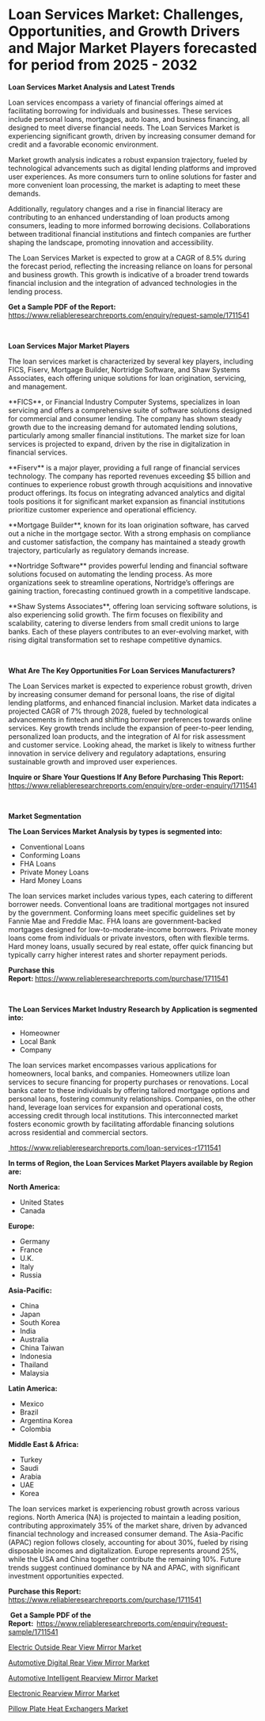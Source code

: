 <p><h1>Loan Services Market: Challenges, Opportunities, and Growth Drivers and Major Market Players forecasted for period from 2025 - 2032</h1></p><p><strong>Loan Services Market Analysis and Latest Trends</strong></p>
<p><p>Loan services encompass a variety of financial offerings aimed at facilitating borrowing for individuals and businesses. These services include personal loans, mortgages, auto loans, and business financing, all designed to meet diverse financial needs. The Loan Services Market is experiencing significant growth, driven by increasing consumer demand for credit and a favorable economic environment. </p><p>Market growth analysis indicates a robust expansion trajectory, fueled by technological advancements such as digital lending platforms and improved user experiences. As more consumers turn to online solutions for faster and more convenient loan processing, the market is adapting to meet these demands. </p><p>Additionally, regulatory changes and a rise in financial literacy are contributing to an enhanced understanding of loan products among consumers, leading to more informed borrowing decisions. Collaborations between traditional financial institutions and fintech companies are further shaping the landscape, promoting innovation and accessibility. </p><p>The Loan Services Market is expected to grow at a CAGR of 8.5% during the forecast period, reflecting the increasing reliance on loans for personal and business growth. This growth is indicative of a broader trend towards financial inclusion and the integration of advanced technologies in the lending process.</p></p>
<p><strong>Get a Sample PDF of the Report:&nbsp;</strong> <a href="https://www.reliableresearchreports.com/enquiry/request-sample/1711541?utm_campaign=123&utm_medium=2&utm_source=Github&utm_content=ia&utm_term=11012025&utm_id=loan-services">https://www.reliableresearchreports.com/enquiry/request-sample/1711541</a></p>
<p>&nbsp;</p>
<p><strong>Loan Services Major Market Players</strong></p>
<p><p>The loan services market is characterized by several key players, including FICS, Fiserv, Mortgage Builder, Nortridge Software, and Shaw Systems Associates, each offering unique solutions for loan origination, servicing, and management.</p><p>**FICS**, or Financial Industry Computer Systems, specializes in loan servicing and offers a comprehensive suite of software solutions designed for commercial and consumer lending. The company has shown steady growth due to the increasing demand for automated lending solutions, particularly among smaller financial institutions. The market size for loan services is projected to expand, driven by the rise in digitalization in financial services.</p><p>**Fiserv** is a major player, providing a full range of financial services technology. The company has reported revenues exceeding $5 billion and continues to experience robust growth through acquisitions and innovative product offerings. Its focus on integrating advanced analytics and digital tools positions it for significant market expansion as financial institutions prioritize customer experience and operational efficiency.</p><p>**Mortgage Builder**, known for its loan origination software, has carved out a niche in the mortgage sector. With a strong emphasis on compliance and customer satisfaction, the company has maintained a steady growth trajectory, particularly as regulatory demands increase.</p><p>**Nortridge Software** provides powerful lending and financial software solutions focused on automating the lending process. As more organizations seek to streamline operations, Nortridge’s offerings are gaining traction, forecasting continued growth in a competitive landscape.</p><p>**Shaw Systems Associates**, offering loan servicing software solutions, is also experiencing solid growth. The firm focuses on flexibility and scalability, catering to diverse lenders from small credit unions to large banks. Each of these players contributes to an ever-evolving market, with rising digital transformation set to reshape competitive dynamics.</p></p>
<p>&nbsp;</p>
<p><strong>What Are The Key Opportunities For Loan Services Manufacturers?</strong></p>
<p><p>The Loan Services market is expected to experience robust growth, driven by increasing consumer demand for personal loans, the rise of digital lending platforms, and enhanced financial inclusion. Market data indicates a projected CAGR of 7% through 2028, fueled by technological advancements in fintech and shifting borrower preferences towards online services. Key growth trends include the expansion of peer-to-peer lending, personalized loan products, and the integration of AI for risk assessment and customer service. Looking ahead, the market is likely to witness further innovation in service delivery and regulatory adaptations, ensuring sustainable growth and improved user experiences.</p></p>
<p><strong>Inquire or Share Your Questions If Any Before Purchasing This Report:</strong> <a href="https://www.reliableresearchreports.com/enquiry/pre-order-enquiry/1711541?utm_campaign=123&utm_medium=2&utm_source=Github&utm_content=ia&utm_term=11012025&utm_id=loan-services">https://www.reliableresearchreports.com/enquiry/pre-order-enquiry/1711541</a></p>
<p>&nbsp;</p>
<p><strong>Market Segmentation</strong></p>
<p><strong>The Loan Services Market Analysis by types is segmented into:</strong></p>
<p><ul><li>Conventional Loans</li><li>Conforming Loans</li><li>FHA Loans</li><li>Private Money Loans</li><li>Hard Money Loans</li></ul></p>
<p><p>The loan services market includes various types, each catering to different borrower needs. Conventional loans are traditional mortgages not insured by the government. Conforming loans meet specific guidelines set by Fannie Mae and Freddie Mac. FHA loans are government-backed mortgages designed for low-to-moderate-income borrowers. Private money loans come from individuals or private investors, often with flexible terms. Hard money loans, usually secured by real estate, offer quick financing but typically carry higher interest rates and shorter repayment periods.</p></p>
<p><strong>Purchase this Report:&nbsp;</strong><a href="https://www.reliableresearchreports.com/purchase/1711541?utm_campaign=123&utm_medium=2&utm_source=Github&utm_content=ia&utm_term=11012025&utm_id=loan-services">https://www.reliableresearchreports.com/purchase/1711541</a></p>
<p>&nbsp;</p>
<p><strong>The Loan Services Market Industry Research by Application is segmented into:</strong></p>
<p><ul><li>Homeowner</li><li>Local Bank</li><li>Company</li></ul></p>
<p><p>The loan services market encompasses various applications for homeowners, local banks, and companies. Homeowners utilize loan services to secure financing for property purchases or renovations. Local banks cater to these individuals by offering tailored mortgage options and personal loans, fostering community relationships. Companies, on the other hand, leverage loan services for expansion and operational costs, accessing credit through local institutions. This interconnected market fosters economic growth by facilitating affordable financing solutions across residential and commercial sectors.</p></p>
<p><a href="https://www.reliableresearchreports.com/loan-services-r1711541?utm_campaign=123&utm_medium=2&utm_source=Github&utm_content=ia&utm_term=11012025&utm_id=loan-services">&nbsp;https://www.reliableresearchreports.com/loan-services-r1711541</a></p>
<p><strong>In terms of Region, the Loan Services Market Players available by Region are:</strong></p>
<p>
    <p> <strong> North America: </strong>
        <ul>
            <li>United States</li>
            <li>Canada</li>
        </ul>
        </p> 
    <p> <strong> Europe: </strong>
        <ul>
            <li>Germany</li>
            <li>France</li>
            <li>U.K.</li>
            <li>Italy</li>
            <li>Russia</li>
        </ul>
        </p> 
    <p> <strong> Asia-Pacific: </strong>
        <ul>
            <li>China</li>
            <li>Japan</li>
            <li>South Korea</li>
            <li>India</li>
            <li>Australia</li>
            <li>China Taiwan</li>
            <li>Indonesia</li>
            <li>Thailand</li>
            <li>Malaysia</li>
        </ul>
        </p> 
    <p> <strong> Latin America: </strong>
        <ul>
            <li>Mexico</li>
            <li>Brazil</li>
            <li>Argentina Korea</li>
            <li>Colombia</li>
        </ul>
        </p> 
    <p> <strong> Middle East & Africa: </strong>
        <ul>
            <li>Turkey</li>
            <li>Saudi</li>
            <li>Arabia</li>
            <li>UAE</li>
            <li>Korea</li>
        </ul>
    </p>
    </p>
<p><p>The loan services market is experiencing robust growth across various regions. North America (NA) is projected to maintain a leading position, contributing approximately 35% of the market share, driven by advanced financial technology and increased consumer demand. The Asia-Pacific (APAC) region follows closely, accounting for about 30%, fueled by rising disposable incomes and digitalization. Europe represents around 25%, while the USA and China together contribute the remaining 10%. Future trends suggest continued dominance by NA and APAC, with significant investment opportunities expected.</p></p>
<p><strong>Purchase this Report: </strong><a href="https://www.reliableresearchreports.com/purchase/1711541?utm_campaign=123&utm_medium=2&utm_source=Github&utm_content=ia&utm_term=11012025&utm_id=loan-services">https://www.reliableresearchreports.com/purchase/1711541</a></p>
<p>&nbsp;<strong>Get a Sample PDF of the Report:&nbsp;&nbsp;</strong><a href="https://www.reliableresearchreports.com/enquiry/request-sample/1711541?utm_campaign=123&utm_medium=2&utm_source=Github&utm_content=ia&utm_term=11012025&utm_id=loan-services">https://www.reliableresearchreports.com/enquiry/request-sample/1711541</a></p>
<p><strong></strong></p>
<p><p><a href="https://github.com/risingtrista99259/Market-Research-Report-List-1/blob/main/electric-outside-rear-view-mirror-market.md?utm_campaign=123&utm_medium=2&utm_source=Github&utm_content=ia&utm_term=11012025&utm_id=loan-services">Electric Outside Rear View Mirror Market</a></p><p><a href="https://github.com/birnbaumbulah0/Market-Research-Report-List-1/blob/main/automotive-digital-rear-view-mirror-market.md?utm_campaign=123&utm_medium=2&utm_source=Github&utm_content=ia&utm_term=11012025&utm_id=loan-services">Automotive Digital Rear View Mirror Market</a></p><p><a href="https://github.com/dmitriyvo6rog/Market-Research-Report-List-1/blob/main/automotive-intelligent-rearview-mirror-market.md?utm_campaign=123&utm_medium=2&utm_source=Github&utm_content=ia&utm_term=11012025&utm_id=loan-services">Automotive Intelligent Rearview Mirror Market</a></p><p><a href="https://github.com/petbigbeepjn/Market-Research-Report-List-1/blob/main/electronic-rearview-mirror-market.md?utm_campaign=123&utm_medium=2&utm_source=Github&utm_content=ia&utm_term=11012025&utm_id=loan-services">Electronic Rearview Mirror Market</a></p><p><a href="https://github.com/luckyshygirl/Market-Research-Report-List-7/blob/main/pillow-plate-heat-exchangers-market.md?utm_campaign=123&utm_medium=2&utm_source=Github&utm_content=ia&utm_term=11012025&utm_id=loan-services">Pillow Plate Heat Exchangers Market</a></p></p>